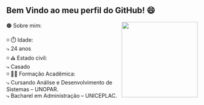 ## Bem Vindo ao meu perfil do GitHub! 😄
<img align="right" width="200em" height="200em" src="https://cdn.discordapp.com/attachments/827722824533671946/957625643267411968/imagem-Thiago.jpeg"/>
🟤 Sobre mim:

◽ ⏱️ Idade: <br>
  ⤷ 24 anos <br>
◽ ⛪ Estado civil: <br>
  ⤷ Casado <br>
◽ 👨‍🎓 Formação Acadêmica: <br>
  ⤷ Cursando Análise e Desenvolvimento de Sistemas – UNOPAR. <br>
  ⤷ Bacharel em Administração – UNICEPLAC.

##

<div align="center">

</div>

